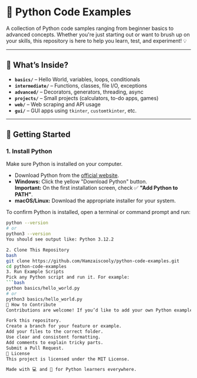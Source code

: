 # 🐍 Python Code Examples

A collection of Python code samples ranging from beginner basics to advanced concepts. Whether you're just starting out or want to brush up on your skills, this repository is here to help you learn, test, and experiment! 💡

---

## 📂 What’s Inside?

- **`basics/`** – Hello World, variables, loops, conditionals
- **`intermediate/`** – Functions, classes, file I/O, exceptions
- **`advanced/`** – Decorators, generators, threading, async
- **`projects/`** – Small projects (calculators, to-do apps, games)
- **`web/`** – Web scraping and API usage
- **`gui/`** – GUI apps using `tkinter`, `customtkinter`, etc.

---

## 🚀 Getting Started

### 1. Install Python

Make sure Python is installed on your computer.

- Download Python from the [official website](https://www.python.org/downloads/).
- **Windows:** Click the yellow "Download Python" button.<br>
  **Important:** On the first installation screen, check ✅ **"Add Python to PATH"**.
- **macOS/Linux:** Download the appropriate installer for your system.

To confirm Python is installed, open a terminal or command prompt and run:

```bash
python --version
# or
python3 --version
You should see output like: Python 3.12.2

2. Clone This Repository
bash
git clone https://github.com/Hamzaiscooly/python-code-examples.git
cd python-code-examples
3. Run Example Scripts
Pick any Python script and run it. For example:
```bash
python basics/hello_world.py
# or
python3 basics/hello_world.py
🙌 How to Contribute
Contributions are welcome! If you’d like to add your own Python examples:

Fork this repository.
Create a branch for your feature or example.
Add your files to the correct folder.
Use clear and consistent formatting.
Add comments to explain tricky parts.
Submit a Pull Request.
📜 License
This project is licensed under the MIT License.

Made with 💻 and 🐍 for Python learners everywhere.
